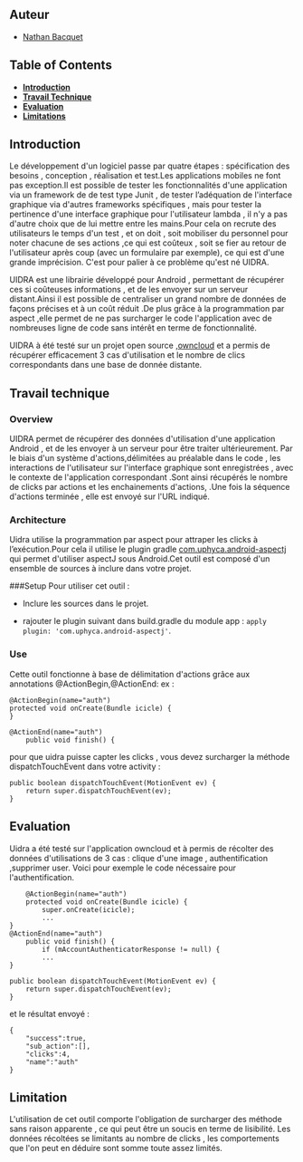 ## Auteur
- [Nathan Bacquet](https://github.com/Apolloch)

## Table of Contents
- **[Introduction](#introduction)**   
- **[Travail Technique](#travail-technique)**   
- **[Evaluation](#evaluation)**
- **[Limitations](#limitation)**  

## Introduction

Le développement d'un logiciel passe par quatre étapes : spécification des besoins , conception , réalisation et test.Les applications mobiles ne font pas exception.Il est possible de tester les fonctionnalités d'une application via un framework de de test type Junit , de tester l’adéquation de l'interface graphique via d'autres frameworks spécifiques , mais pour tester la pertinence d'une interface graphique pour l'utilisateur lambda , il n'y a pas d'autre choix que de lui mettre entre les mains.Pour cela on recrute des utilisateurs le temps d'un test , et on doit , soit mobiliser du personnel pour noter chacune de ses actions ,ce qui est coûteux , soit se fier au retour de l'utilisateur après coup (avec un formulaire par exemple), ce qui est d'une grande imprécision. C'est pour palier à ce problème qu'est né UIDRA.

UIDRA est une librairie développé pour Android , permettant de récupérer ces si coûteuses informations , et de les envoyer sur un serveur distant.Ainsi il est possible de centraliser un grand nombre de données de façons précises et à un coût réduit .De plus grâce à la programmation par aspect ,elle permet de ne pas surcharger le code l'application avec de nombreuses ligne de code sans intérêt en terme de fonctionnalité.

UIDRA à été testé sur un projet open source ,[owncloud](https://github.com/owncloud/android) et a permis de récupérer efficacement 3 cas d'utilisation et le nombre de clics correspondants dans une base de donnée distante.

## Travail technique

### Overview

UIDRA permet de récupérer des données d'utilisation d'une application Android , et de les envoyer à un serveur pour être traiter ultérieurement.
Par le biais d'un système d'actions,délimitées au préalable dans le code , les interactions de l'utilisateur sur l'interface graphique sont enregistrées , avec le contexte de l'application correspondant .Sont ainsi récupérés le nombre de clicks par actions et les enchainements d'actions, .Une fois la séquence d'actions terminée , elle est envoyé sur l'URL indiqué.


### Architecture
Uidra utilise la programmation par aspect pour attraper les clicks à l’exécution.Pour cela il utilise le plugin gradle [com.uphyca.android-aspectj](https://github.com/uPhyca/gradle-android-aspectj-plugin "com.uphyca.android-aspectj") qui permet d'utiliser aspectJ sous Android.Cet outil est composé d'un ensemble de sources à inclure dans votre projet.


###Setup
Pour utiliser cet outil :

-  Inclure les sources dans le projet.

-  rajouter le plugin suivant dans build.gradle du module app : `apply plugin: 'com.uphyca.android-aspectj'`.
 
### Use
Cette outil fonctionne à base de délimitation d'actions grâce aux annotations @ActionBegin,@ActionEnd:
ex : 

    @ActionBegin(name="auth")
    protected void onCreate(Bundle icicle) {
    }
    
    @ActionEnd(name="auth")
        public void finish() {

pour que uidra puisse capter les clicks , vous devez surcharger la méthode dispatchTouchEvent dans votre activity :

    
    public boolean dispatchTouchEvent(MotionEvent ev) {
        return super.dispatchTouchEvent(ev);
    }


## Evaluation
Uidra a été testé sur l'application owncloud et à permis de récolter des données d'utilisations de 3 cas : clique d'une image , authentification ,supprimer user.
Voici pour exemple le code nécessaire pour l'authentification.

    	@ActionBegin(name="auth")
        protected void onCreate(Bundle icicle) {
            super.onCreate(icicle);
		    ...
    }
    @ActionEnd(name="auth")
        public void finish() {
            if (mAccountAuthenticatorResponse != null) {
            ...
    }
    
    public boolean dispatchTouchEvent(MotionEvent ev) {
        return super.dispatchTouchEvent(ev);
    }

et le résultat envoyé :

    {
	    "success":true,
	    "sub_action":[],
	    "clicks":4,
	    "name":"auth"
    }

## Limitation
L'utilisation de cet outil comporte l'obligation de surcharger des méthode sans raison apparente , ce qui peut être un soucis en terme de lisibilité.
Les données récoltées se limitants au nombre de clicks , les comportements que l'on peut en déduire sont somme toute assez limités. 


